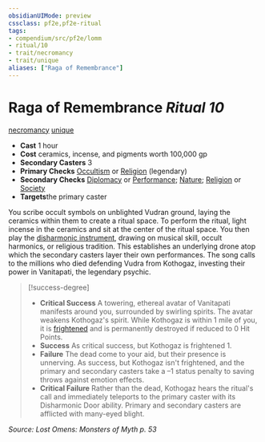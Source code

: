 ```yaml
---
obsidianUIMode: preview
cssclass: pf2e,pf2e-ritual
tags:
- compendium/src/pf2e/lomm
- ritual/10
- trait/necromancy
- trait/unique
aliases: ["Raga of Remembrance"]
---
```

# Raga of Remembrance *Ritual 10*  
[necromancy](rules/traits/necromancy.md)  [unique](rules/traits/unique.md)  

- **Cast** 1 hour
- **Cost** ceramics, incense, and pigments worth 100,000 gp
- **Secondary Casters** 3
- **Primary Checks** [Occultism](../../skills.md#Occultism) or [Religion](../../skills.md#Religion) (legendary)
- **Secondary Checks** [Diplomacy](../../skills.md#Diplomacy) or [Performance](../../skills.md#Performance); [Nature](../../skills.md#Nature); [Religion](../../skills.md#Religion) or [Society](../../skills.md#Society)
- **Targets**the primary caster

You scribe occult symbols on unblighted Vudran ground, laying the ceramics within them to create a ritual space. To perform the ritual, light incense in the ceramics and sit at the center of the ritual space. You then play the [disharmonic instrument](rules/actions/craft-disharmonic-instrument-lomm.md), drawing on musical skill, occult harmonics, or religious tradition. This establishes an underlying drone atop which the secondary casters layer their own performances. The song calls to the millions who died defending Vudra from Kothogaz, investing their power in Vanitapati, the legendary psychic.

> [!success-degree] 
> - **Critical Success** A towering, ethereal avatar of Vanitapati manifests around you, surrounded by swirling spirits. The avatar weakens Kothogaz's spirit. While Kothogaz is within 1 mile of you, it is [frightened](rules/conditions.md#Frightened) and is permanently destroyed if reduced to 0 Hit Points.
> - **Success** As critical success, but Kothogaz is frightened 1.
> - **Failure** The dead come to your aid, but their presence is unnerving. As success, but Kothogaz isn't frightened, and the primary and secondary casters take a –1 status penalty to saving throws against emotion effects.
> - **Critical Failure** Rather than the dead, Kothogaz hears the ritual's call and immediately teleports to the primary caster with its Disharmonic Door ability. Primary and secondary casters are afflicted with many-eyed blight.

*Source: Lost Omens: Monsters of Myth p. 53*